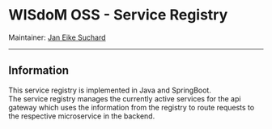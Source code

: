 # WISdoM OSS - Service Registry
Maintainer: [Jan Eike Suchard](mailto:jan.eike.suchard@uni-oldenburg.de)
<hr/>

## Information
This service registry is implemented in Java and SpringBoot.  
The service registry manages the currently active services for the api gateway 
which uses the information from the registry to route requests to the respective
microservice in the backend.
